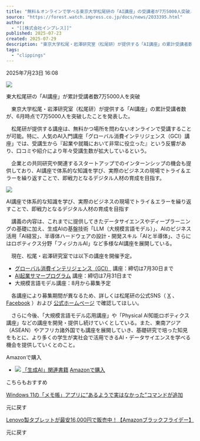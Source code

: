 ```yaml
---
title: "無料＆オンラインで学べる東京大学松尾研の「AI講座」の受講者が7万5000人突破／「LLM（大規模言語モデル）」や「AI経営」などの講座を展開"
source: "https://forest.watch.impress.co.jp/docs/news/2033395.html"
author:
  - "[[株式会社インプレス]]"
published: 2025-07-23
created: 2025-07-29
description: "東京大学松尾・岩澤研究室（松尾研）が提供する「AI講座」の累計受講者数が、6月時点で7万5000人を突破したことを発表した。"
tags:
  - "clippings"
---
```

2025年7月23日 16:08

[![](https://asset.watch.impress.co.jp/img/wf/docs/2033/395/main_l.png)](https://forest.watch.impress.co.jp/img/wf/docs/2033/395/html/main.png.html)

東大松尾研の「AI講座」が累計受講者数7万5000人を突破

　東京大学松尾・岩澤研究室（松尾研）が提供する「AI講座」の累計受講者数が、6月時点で7万5000人を突破したことを発表した。

　松尾研が提供する講座は、無料かつ場所を問わないオンラインで受講することが可能。特に、人気のAI入門講座「グローバル消費インテリジェンス（GCI）講座」では、受講生から『起業や就職において非常に役立った』という反響があり、口コミや紹介により年々受講生数が拡大しているという。

　企業との共同研究や関連するスタートアップでのインターンシップの機会も提供しており、AI講座で体系的な知識を学び、実際のビジネスの現場でトライ＆エラーを繰り返すことで、即戦力となるデジタル人材の育成を目指す。

[![](https://asset.watch.impress.co.jp/img/wf/docs/2033/395/image1_l.png)](https://forest.watch.impress.co.jp/img/wf/docs/2033/395/html/image1.png.html)

AI講座で体系的な知識を学び、実際のビジネスの現場でトライ＆エラーを繰り返すことで、即戦力となるデジタル人材の育成を目指す

　講義の内容は、これまでに提供してきたデータサイエンスやディープラーニングの基礎に加え、生成AIの基盤技術「LLM（大規模言語モデル）」、AIのビジネス活用「AI経営」、半導体ハードウェアの設計・開発スキル「AIと半導体」、さらにはロボティクス分野「フィジカルAI」など多様なAI講座を展開している。

　現在、松尾・岩澤研究室では以下の講座を開催予定。

- [グローバル消費インテリジェンス（GCI）](https://gci2.t.u-tokyo.ac.jp/general-students?utm_source=link&utm_medium=release&utm_campaign=gci25w) 講座：締切は7月30日まで
- [AI起業サマープログラム](https://weblab.t.u-tokyo.ac.jp/lecture/course-list/ai-entrepreneurship/?utm_source=link&utm_medium=release&utm_campaign=aimanagement) 講座：締切は7月31日まで
- 大規模言語モデル講座：8月から募集予定

　各講座により募集期間が異なるため、詳しくは松尾研の公式SNS（ [X](https://x.com/Matsuo_Lab) 、 [Facebook](https://www.facebook.com/weblabmatsuo/) ）および [公式ホームページ](https://weblab.t.u-tokyo.ac.jp/) で確認してほしい。

　さらに今後、「大規模言語モデル応用講座」や「Physical AI知能ロボティクス講座」などの講座を開発・提供し続けていくとしている。また、東南アジア（ASEAN）やアフリカ諸外国でも講座を展開していき、基礎研究で培った知見をもとに、より多くの学生が実社会で活用できるAI・データサイエンスを学べる機会を提供していくとのこと。

Amazonで購入

- [![](https://images-na.ssl-images-amazon.com/images/P/B0F8MZQGSF.09._SCTZZZZZZZ_PE.jpg)](https://www.amazon.co.jp/s?k=%E7%94%9F%E6%88%90AI&rh=n%3A465392&dc&ds=v1%3AH6gwf0RYAKce98oO2R948YB%2ByE6qQF8bEKPBN4Rkp6k&__mk_ja_JP=%E3%82%AB%E3%82%BF%E3%82%AB%E3%83%8A&crid=JAP8TJ9D10O7&qid=1715144493&rnid=2321267051&sprefix=%E7%94%9F%E6%88%90ai%2Caps%2C267&ref=sr_nr_n_1?tag=impresswatch-18-22&ref=nosim)
	[「生成AI」関連書籍](https://www.amazon.co.jp/s?k=%E7%94%9F%E6%88%90AI&rh=n%3A465392&dc&ds=v1%3AH6gwf0RYAKce98oO2R948YB%2ByE6qQF8bEKPBN4Rkp6k&__mk_ja_JP=%E3%82%AB%E3%82%BF%E3%82%AB%E3%83%8A&crid=JAP8TJ9D10O7&qid=1715144493&rnid=2321267051&sprefix=%E7%94%9F%E6%88%90ai%2Caps%2C267&ref=sr_nr_n_1&tag=impresswatch-18-22&ref=nosim) [Amazonで購入](https://www.amazon.co.jp/s?k=%E7%94%9F%E6%88%90AI&rh=n%3A465392&dc&ds=v1%3AH6gwf0RYAKce98oO2R948YB%2ByE6qQF8bEKPBN4Rkp6k&__mk_ja_JP=%E3%82%AB%E3%82%BF%E3%82%AB%E3%83%8A&crid=JAP8TJ9D10O7&qid=1715144493&rnid=2321267051&sprefix=%E7%94%9F%E6%88%90ai%2Caps%2C267&ref=sr_nr_n_1&tag=impresswatch-18-22&ref=nosim)

こちらもおすすめ

[Windows 11の「メモ帳」アプリに“あるようで実はなかった”コマンドが追加](https://forest.watch.impress.co.jp/docs/news/1514376.html "Windows 11の「メモ帳」アプリに“あるようで実はなかった”コマンドが追加")

元に戻す

[Lenovo製タブレットが最安16,000円で販売中！【Amazonブラックフライデー】](https://forest.watch.impress.co.jp/docs/serial/goodbuy/1643163.html "Lenovo製タブレットが最安16,000円で販売中！【Amazonブラックフライデー】")

元に戻す